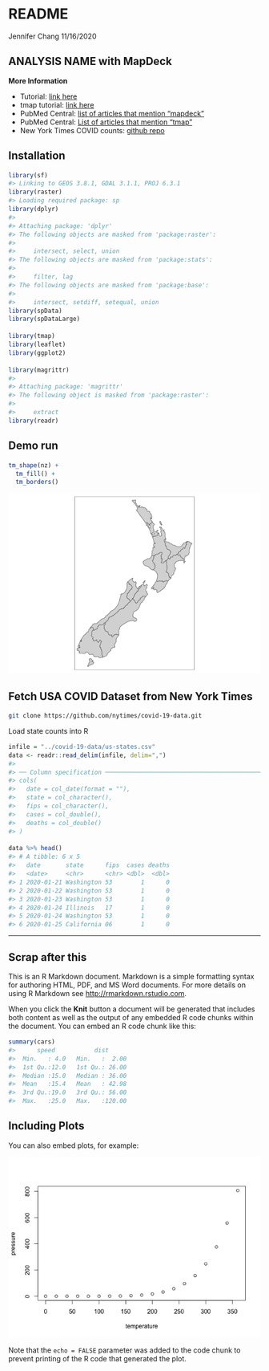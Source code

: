 README
================
Jennifer Chang
11/16/2020

## ANALYSIS NAME with MapDeck

**More Information**

-   Tutorial: [link
    here](https://geocompr.robinlovelace.net/adv-map.html)
-   tmap tutorial: [link
    here](https://cran.r-project.org/web/packages/tmap/vignettes/tmap-getstarted.html)
-   PubMed Central: [list of articles that mention
    “mapdeck”](https://www.ncbi.nlm.nih.gov/pmc/?term=%22mapdeck%22+geospatial)
-   PubMed Central: [List of articles that mention
    “tmap”](https://www.ncbi.nlm.nih.gov/pmc/?term=tmap+geospatial)
-   New York Times COVID counts: [github
    repo](https://github.com/nytimes/covid-19-data)

## Installation

``` r
library(sf)
#> Linking to GEOS 3.8.1, GDAL 3.1.1, PROJ 6.3.1
library(raster)
#> Loading required package: sp
library(dplyr)
#> 
#> Attaching package: 'dplyr'
#> The following objects are masked from 'package:raster':
#> 
#>     intersect, select, union
#> The following objects are masked from 'package:stats':
#> 
#>     filter, lag
#> The following objects are masked from 'package:base':
#> 
#>     intersect, setdiff, setequal, union
library(spData)
library(spDataLarge)

library(tmap)
library(leaflet)
library(ggplot2)

library(magrittr)
#> 
#> Attaching package: 'magrittr'
#> The following object is masked from 'package:raster':
#> 
#>     extract
library(readr)
```

## Demo run

``` r
tm_shape(nz) +
  tm_fill() +
  tm_borders()
```

![](imgs/nz-1.png)<!-- -->

## Fetch USA COVID Dataset from New York Times

``` bash
git clone https://github.com/nytimes/covid-19-data.git
```

Load state counts into R

``` r
infile = "../covid-19-data/us-states.csv"
data <- readr::read_delim(infile, delim=",")
#> 
#> ── Column specification ────────────────────────────────────────────────────────
#> cols(
#>   date = col_date(format = ""),
#>   state = col_character(),
#>   fips = col_character(),
#>   cases = col_double(),
#>   deaths = col_double()
#> )

data %>% head()
#> # A tibble: 6 x 5
#>   date       state      fips  cases deaths
#>   <date>     <chr>      <chr> <dbl>  <dbl>
#> 1 2020-01-21 Washington 53        1      0
#> 2 2020-01-22 Washington 53        1      0
#> 3 2020-01-23 Washington 53        1      0
#> 4 2020-01-24 Illinois   17        1      0
#> 5 2020-01-24 Washington 53        1      0
#> 6 2020-01-25 California 06        1      0
```

<hr/>

## Scrap after this

This is an R Markdown document. Markdown is a simple formatting syntax
for authoring HTML, PDF, and MS Word documents. For more details on
using R Markdown see <http://rmarkdown.rstudio.com>.

When you click the **Knit** button a document will be generated that
includes both content as well as the output of any embedded R code
chunks within the document. You can embed an R code chunk like this:

``` r
summary(cars)
#>      speed           dist       
#>  Min.   : 4.0   Min.   :  2.00  
#>  1st Qu.:12.0   1st Qu.: 26.00  
#>  Median :15.0   Median : 36.00  
#>  Mean   :15.4   Mean   : 42.98  
#>  3rd Qu.:19.0   3rd Qu.: 56.00  
#>  Max.   :25.0   Max.   :120.00
```

## Including Plots

You can also embed plots, for example:

![](imgs/pressure-1.png)<!-- -->

Note that the `echo = FALSE` parameter was added to the code chunk to
prevent printing of the R code that generated the plot.
